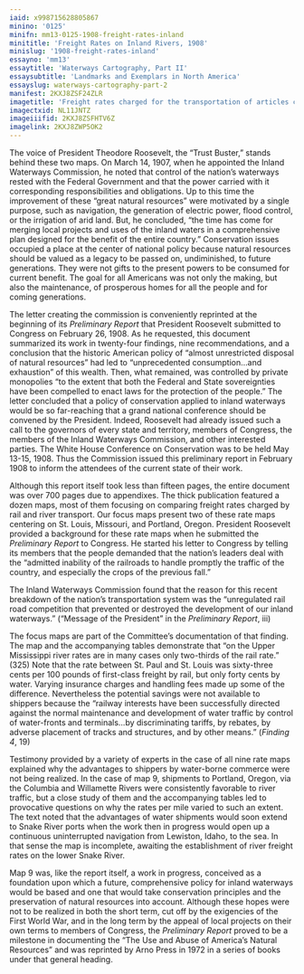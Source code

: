 ```yaml
---
iaid: x998715628805867
minino: '0125'
minifn: mm13-0125-1908-freight-rates-inland
minititle: 'Freight Rates on Inland Rivers, 1908'
minislug: '1908-freight-rates-inland'
essayno: 'mm13'
essaytitle: 'Waterways Cartography, Part II'
essaysubtitle: 'Landmarks and Exemplars in North America'
essayslug: waterways-cartography-part-2
manifest: 2KXJ8ZSF24ZLR
imagetitle: 'Freight rates charged for the transportation of articles classed as first class in the classification as noted below via rail and via river from St....'
imagectxid: NL11JNTZ
imageiiifid: 2KXJ8ZSFHTV6Z
imagelink: 2KXJ8ZWP5OK2
---
```

The voice of President Theodore Roosevelt, the “Trust Buster,” stands behind these two maps. On March 14, 1907, when he appointed the Inland Waterways Commission, he noted that control of the nation’s waterways rested with the Federal Government and that the power carried with it corresponding responsibilities and obligations. Up to this time the improvement of these “great natural resources” were motivated by a single purpose, such as navigation, the generation of electric power, flood control, or the irrigation of arid land. But, he concluded, “the time has come for merging local projects and uses of the inland waters in a comprehensive plan designed for the benefit of the entire country.” Conservation issues occupied a place at the center of national policy because natural resources should be valued as a legacy to be passed on, undiminished, to future generations. They were not gifts to the present powers to be consumed for current benefit. The goal for all Americans was not only the making, but also the maintenance, of prosperous homes for all the people and for coming generations. 

The letter creating the commission is conveniently reprinted at the beginning of its _Preliminary Report_ that President Roosevelt submitted to Congress on February 26, 1908. As he requested, this document summarized its work in twenty-four findings, nine recommendations, and a conclusion that the historic American policy of “almost unrestricted disposal of natural resources” had led to “unprecedented consumption…and exhaustion” of this wealth. Then, what remained, was controlled by private monopolies “to the extent that both the Federal and State sovereignties have been compelled to enact laws for the protection of the people.” The letter concluded that a policy of conservation applied to inland waterways would be so far-reaching that a grand national conference should be convened by the President. Indeed, Roosevelt had already issued such a call to the governors of every state and territory, members of Congress, the members of the Inland Waterways Commission, and other interested parties. The White House Conference on Conservation was to be held May 13-15, 1908. Thus the Commission issued this preliminary report in February 1908 to inform the attendees of the current state of their work. 

Although this report itself took less than fifteen pages, the entire document was over 700 pages due to appendixes. The thick publication featured a dozen maps, most of them focusing on comparing freight rates charged by rail and river transport. Our focus maps present two of these rate maps centering on St. Louis, Missouri, and Portland, Oregon. President Roosevelt provided a background for these rate maps when he submitted the _Preliminary Report_ to Congress. He started his letter to Congress by telling its members that the people demanded that the nation’s leaders deal with the “admitted inability of the railroads to handle promptly the traffic of the country, and especially the crops of the previous fall.” 

The Inland Waterways Commission found that the reason for this recent breakdown of the nation’s transportation system was the “unregulated rail road competition that prevented or destroyed the development of our inland waterways.” (“Message of the President” in the _Preliminary Report_, iii) 

The focus maps are part of the Committee’s documentation of that finding. The map and the accompanying tables demonstrate that “on the Upper Mississippi river rates are in many cases only two-thirds of the rail rate.” (325) Note that the rate between St. Paul and St. Louis was sixty-three cents per 100 pounds of first-class freight by rail, but only forty cents by water. Varying insurance charges and handling fees made up some of the difference. Nevertheless the potential savings were not available to shippers because the “railway interests have been successfully directed against the normal maintenance and development of water traffic by control of water-fronts and terminals…by discriminating tariffs, by rebates, by adverse placement of tracks and structures, and by other means.” (_Finding 4_, 19) 

Testimony provided by a variety of experts in the case of all nine rate maps explained why the advantages to shippers by water-borne commerce were not being realized. In the case of map 9, shipments to Portland, Oregon, via the Columbia and Willamette Rivers were consistently favorable to river traffic, but a close study of them and the accompanying tables led to provocative questions on why the rates per mile varied to such an extent. The text noted that the advantages of water shipments would soon extend to Snake River ports when the work then in progress would open up a continuous uninterrupted navigation from Lewiston, Idaho, to the sea. In that sense the map is incomplete, awaiting the establishment of river freight rates on the lower Snake River. 

Map 9 was, like the report itself, a work in progress, conceived as a foundation upon which a future, comprehensive policy for inland waterways would be based and one that would take conservation principles and the preservation of natural resources into account. Although these hopes were not to be realized in both the short term, cut off by the exigencies of the First World War, and in the long term by the appeal of local projects on their own terms to members of Congress, the _Preliminary Report_ proved to be a milestone in documenting the “The Use and Abuse of America’s Natural Resources” and was reprinted by Arno Press in 1972 in a series of books under that general heading. 

